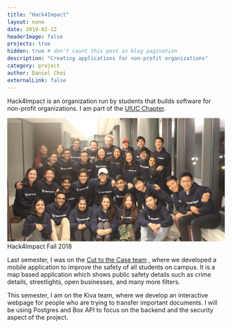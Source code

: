 ```yaml
---
title: "Hack4Impact"
layout: none
date: 2019-02-12
headerImage: false
projects: true
hidden: true # don't count this post in blog pagination
description: "Creating applications for non-profit organizations"
category: project
author: Daniel Choi
externalLink: false
---
```


<p>
    Hack4Impact is an organization run by students that builds software for non-profit organizations. I am part of the 
    <a href = "https://uiuc.hack4impact.org" target = "_blank">UIUC Chapter</a>.
</p>

<div class="breaker"></div>

<img class="image" src="../assets/images/fa18-team-3.jpg" alt="Hack4Impact Picture">
<figcaption class="caption">Hack4Impact Fall 2018</figcaption>

<div class="breaker"></div>

<p>
    Last semester, I was on the 
    <a href = "https://uiuc.hack4impact.org/projects/?name=c2tc-2" target = "_blank">Cut to the Case team</a>
    , where we developed a mobile application to improve the safety of all students on campus. It is a map based application which shows public safety details such as crime details, streetlights, open businesses, and many more filters.
</p>

<p>
    This semester, I am on the Kiva team, where we develop an interactive webpage for people who are trying to transfer important documents. I will be using Postgres and Box API to focus on the backend and the security aspect of the project.
</p>